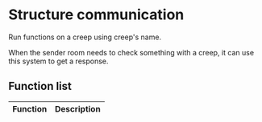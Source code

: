 # Structure communication

Run functions on a creep using creep's name.

When the sender room needs to check something with a creep, it can use this system to get a response.

## Function list

| Function      | Description                |
|---------------|:--------------------------:|
